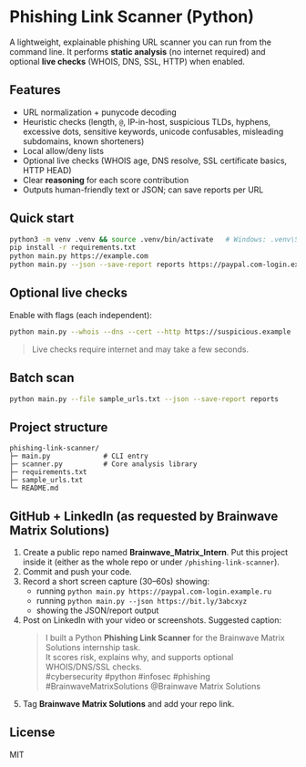 # Phishing Link Scanner (Python)
A lightweight, explainable phishing URL scanner you can run from the command line. It performs **static analysis** (no internet required) and optional **live checks** (WHOIS, DNS, SSL, HTTP) when enabled.

## Features
- URL normalization + punycode decoding
- Heuristic checks (length, `@`, IP-in-host, suspicious TLDs, hyphens, excessive dots, sensitive keywords, unicode confusables, misleading subdomains, known shorteners)
- Local allow/deny lists
- Optional live checks (WHOIS age, DNS resolve, SSL certificate basics, HTTP HEAD)
- Clear **reasoning** for each score contribution
- Outputs human-friendly text or JSON; can save reports per URL

## Quick start
```bash
python3 -m venv .venv && source .venv/bin/activate   # Windows: .venv\Scripts\activate
pip install -r requirements.txt
python main.py https://example.com
python main.py --json --save-report reports https://paypal.com-login.example.ru
```

## Optional live checks
Enable with flags (each independent):
```bash
python main.py --whois --dns --cert --http https://suspicious.example
```
> Live checks require internet and may take a few seconds.

## Batch scan
```bash
python main.py --file sample_urls.txt --json --save-report reports
```

## Project structure
```
phishing-link-scanner/
├─ main.py             # CLI entry
├─ scanner.py          # Core analysis library
├─ requirements.txt
├─ sample_urls.txt
└─ README.md
```

## GitHub + LinkedIn (as requested by Brainwave Matrix Solutions)
1. Create a public repo named **Brainwave_Matrix_Intern**. Put this project inside it (either as the whole repo or under `/phishing-link-scanner`).
2. Commit and push your code.
3. Record a short screen capture (30–60s) showing:
   - running `python main.py https://paypal.com-login.example.ru`
   - running `python main.py --json https://bit.ly/3abcxyz`
   - showing the JSON/report output
4. Post on LinkedIn with your video or screenshots. Suggested caption:
   > I built a Python **Phishing Link Scanner** for the Brainwave Matrix Solutions internship task.  
   > It scores risk, explains why, and supports optional WHOIS/DNS/SSL checks.  
   > #cybersecurity #python #infosec #phishing #BrainwaveMatrixSolutions @Brainwave Matrix Solutions
5. Tag **Brainwave Matrix Solutions** and add your repo link.

## License
MIT
